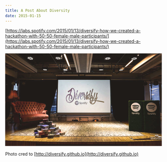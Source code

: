 ```yaml
---
title: A Post About Diversity
date: 2015-01-15
---
```


[https://labs.spotify.com/2015/01/13/diversify-how-we-created-a-hackathon-with-50-50-female-male-participants/](https://labs.spotify.com/2015/01/13/diversify-how-we-created-a-hackathon-with-50-50-female-male-participants/)

![Diversify](diversify-stage.jpg)

Photo cred to [http://diversify.github.io](http://diversify.github.io)
